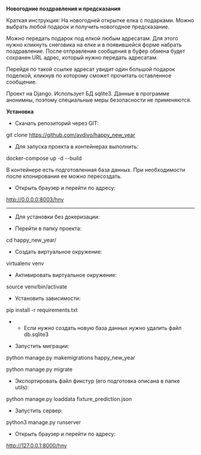 **Новогодние поздравления и предсказания**

Краткая инструкция:
На новогодней открытке елка с подарками. Можно выбрать любой подарок
и получить новогодное предсказание.

Можно передать подарок под елкой любым адресатам.
Для этого нужно кликнуть снеговика на елке и в появившейся форме набрать поздравление.
После отправления сообщения в буфер обмена будет сохранен URL адрес, который нужно 
передать адресатам. 

Перейдя по такой ссылке адресат увидит один большой подарок поделкой, 
кликнув по которому сможет прочитать оставленное сообщение.


Проект на Django. Использует БД sqlite3.
Данные в программе анонимны, поэтому специальные меры безопасности не применяются.


**Установка**


- Скачать репозиторий через GIT:

git clone https://github.com/avdivo/happy_new_year

- Для запуска проекта в контейнерах выполнить:

docker-compose up -d --build

В контейнере есть подготовленная база данных.
При необходимости после клонирования ее можно пересоздать.

- Открыть браузер и перейти по адресу:

http://0.0.0.0:8003/hny


-------------------------------------------


- Для установки без докеризации:

- Перейти в папку проекта:

cd happy_new_year/

- Создать виртуальное окружение:

virtualenv venv

- Активировать виртуальное окружение:

source venv/bin/activate

- Установить зависимости:

pip install -r requirements.txt

- - Если нужно создать новую база данных нужно удалить файл db.sqlite3

- Запустить миграции:

python manage.py makemigrations happy_new_year

python manage.py migrate

- Экспортировать файл фикстур (его подготовка описана в папке utils):

python manage.py loaddata fixture_prediction.json

- Запустить сервер:

python3 manage.py runserver

- Открыть браузер и перейти по адресу:

http://127.0.0.1:8000/hny